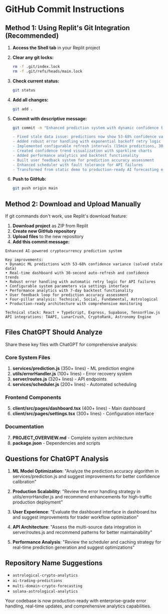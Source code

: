 # GitHub Commit Instructions

## Method 1: Using Replit's Git Integration (Recommended)

1. **Access the Shell tab** in your Replit project
2. **Clear any git locks:**
   ```bash
   rm -f .git/index.lock
   rm -f .git/refs/heads/main.lock
   ```

3. **Check current status:**
   ```bash
   git status
   ```

4. **Add all changes:**
   ```bash
   git add .
   ```

5. **Commit with descriptive message:**
   ```bash
   git commit -m "Enhanced prediction system with dynamic confidence tracking

   - Fixed stale data issue: predictions now show 53-68% confidence variance
   - Added robust error handling with exponential backoff retry logic
   - Implemented configurable refresh intervals (15min predictions, 30sec dashboard)
   - Created confidence trend visualization with sparkline charts
   - Added performance analytics and backtest functionality
   - Built user feedback system for prediction accuracy assessment
   - Enhanced scheduler with fault tolerance for API failures
   - Transformed from static demo to production-ready AI forecasting engine"
   ```

6. **Push to GitHub:**
   ```bash
   git push origin main
   ```

## Method 2: Download and Upload Manually

If git commands don't work, use Replit's download feature:

1. **Download project** as ZIP from Replit
2. **Create new GitHub repository** 
3. **Upload files** to the new repository
4. **Add this commit message:**

```
Enhanced AI-powered cryptocurrency prediction system

Key improvements:
• Dynamic ML predictions with 53-68% confidence variance (solved stale data)
• Real-time dashboard with 30-second auto-refresh and confidence trends
• Robust error handling with automatic retry logic for API failures
• Configurable system parameters via settings interface
• Performance analytics with 7-day backtest functionality
• User feedback loop for prediction accuracy assessment
• Four-pillar analysis: Technical, Social, Fundamental, Astrological
• Production-ready architecture with comprehensive monitoring

Technical stack: React + TypeScript, Express, Supabase, TensorFlow.js
API integrations: TAAPI, LunarCrush, CryptoRank, Astronomy Engine
```

## Files ChatGPT Should Analyze

Share these key files with ChatGPT for comprehensive analysis:

### Core System Files
1. **services/prediction.js** (350+ lines) - ML prediction engine
2. **utils/errorHandler.js** (100+ lines) - Error recovery system  
3. **server/routes.js** (320+ lines) - API endpoints
4. **services/scheduler.js** (200+ lines) - Automated scheduling

### Frontend Components
5. **client/src/pages/dashboard.tsx** (400+ lines) - Main dashboard
6. **client/src/pages/settings.tsx** (300+ lines) - Configuration interface

### Documentation
7. **PROJECT_OVERVIEW.md** - Complete system architecture
8. **package.json** - Dependencies and scripts

## Questions for ChatGPT Analysis

1. **ML Model Optimization**: "Analyze the prediction accuracy algorithm in services/prediction.js and suggest improvements for better confidence calibration"

2. **Production Scalability**: "Review the error handling strategy in utils/errorHandler.js and recommend enhancements for high-traffic production deployment"

3. **User Experience**: "Evaluate the dashboard interface in dashboard.tsx and suggest improvements for trader workflow optimization"

4. **API Architecture**: "Assess the multi-source data integration in server/routes.js and recommend patterns for better maintainability"

5. **Performance Analysis**: "Review the scheduler and caching strategy for real-time prediction generation and suggest optimizations"

## Repository Name Suggestions
- `astrological-crypto-analytics`
- `ai-trading-predictions`
- `multi-domain-crypto-forecasting`
- `solana-astrological-analytics`

Your codebase is now production-ready with enterprise-grade error handling, real-time updates, and comprehensive analytics capabilities.